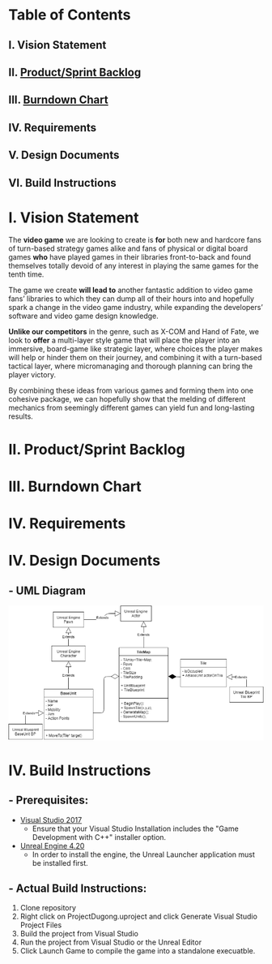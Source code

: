 # **Table of Contents** #
## I. Vision Statement ##
## II. [Product/Sprint Backlog](https://docs.google.com/spreadsheets/d/1FxY-qbvGDkkUI8tIZJHYso7-Uor7JPo_f5E1Ujkn6xM/edit?usp=sharing) ##
## III. [Burndown Chart](https://docs.google.com/spreadsheets/d/1I-cR443cr63v2pQKkErty8p0xOWFpqf7G6ANbKBXxFQ/edit?usp=sharing) ##
## IV.  Requirements ##
## V.  Design Documents ##
## VI. Build Instructions ##


# **I. Vision Statement** #
The **video game** we are looking to create is **for** both new and hardcore fans of turn-based strategy games alike and fans of physical or digital board games **who** have played games in their libraries front-to-back and found themselves totally devoid of any interest in playing the same games for the tenth time. 

The game we create **will lead to** another fantastic addition to video game fans’ libraries to which they can dump all of their hours into and hopefully spark a change in the video game industry, while expanding the developers’ software and video game design knowledge. 

**Unlike our competitors** in the genre, such as X-COM and Hand of Fate, we look to **offer** a multi-layer style game that will place the player into an immersive, board-game like strategic layer, where choices the player makes will help or hinder them on their journey, and combining it with a turn-based tactical layer, where micromanaging and thorough planning can bring the player victory. 

By combining these ideas from various games and forming them into one cohesive package, we can hopefully show that the melding of different mechanics from seemingly different games can yield fun and long-lasting results.

# **II. Product/Sprint Backlog** #


# **III. Burndown Chart** #


# **IV. Requirements** #


# **IV. Design Documents** #
 ## - UML Diagram ##
 ![Picture of UML Diagram](https://github.com/POOPGang/Project-Dugong/blob/master/Product%20Management/UML/Project%20Dugong.png)


# **IV. Build Instructions** #


## - Prerequisites: ##
* [Visual Studio 2017](https://visualstudio.microsoft.com/downloads/)
  * Ensure that your Visual Studio Installation includes the "Game Development with C++" installer option.
* [Unreal Engine 4.20](https://www.unrealengine.com/en-US/download)
  * In order to install the engine, the Unreal Launcher application must be installed first.

## - Actual Build Instructions: ##
1. Clone repository
2. Right click on ProjectDugong.uproject and click Generate Visual Studio Project Files
3. Build the project from Visual Studio
4. Run the project from Visual Studio or the Unreal Editor
5. Click Launch Game to compile the game into a standalone execuatble.

